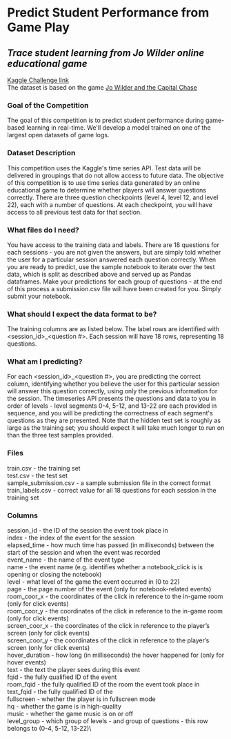 # Predict Student Performance from Game Play
## *Trace student learning from Jo Wilder online educational game*
[Kaggle Challenge link](https://www.kaggle.com/competitions/predict-student-performance-from-game-play/overview)\
The dataset is based on the game [Jo Wilder and the Capital Chase](https://pbswisconsineducation.org/jowilder/play-the-game/)
### Goal of the Competition
The goal of this competition is to predict student performance during game-based learning in real-time. We'll develop a model trained on one of the largest open datasets of game logs.
### Dataset Description
This competition uses the Kaggle's time series API. Test data will be delivered in groupings that do not allow access to future data. The objective of this competition is to use time series data generated by an online educational game to determine whether players will answer questions correctly. There are three question checkpoints (level 4, level 12, and level 22), each with a number of questions. At each checkpoint, you will have access to all previous test data for that section.
### What files do I need?
You have access to the training data and labels. There are 18 questions for each sessions - you are not given the answers, but are simply told whether the user for a particular session answered each question correctly.
When you are ready to predict, use the sample notebook to iterate over the test data, which is split as described above and served up as Pandas dataframes. Make your predictions for each group of questions - at the end of this process a submission.csv file will have been created for you. Simply submit your notebook.
### What should I expect the data format to be?
The training columns are as listed below. The label rows are identified with <session_id>_<question #>. Each session will have 18 rows, representing 18 questions.
### What am I predicting?
For each <session_id>_<question #>, you are predicting the correct column, identifying whether you believe the user for this particular session will answer this question correctly, using only the previous information for the session.
The timeseries API presents the questions and data to you in order of levels - level segments 0-4, 5-12, and 13-22 are each provided in sequence, and you will be predicting the correctness of each segment's questions as they are presented.
Note that the hidden test set is roughly as large as the training set; you should expect it will take much longer to run on than the three test samples provided.
### Files
train.csv - the training set\
test.csv - the test set\
sample_submission.csv - a sample submission file in the correct format\
train_labels.csv - correct value for all 18 questions for each session in the training set
### Columns
session_id - the ID of the session the event took place in\
index - the index of the event for the session\
elapsed_time - how much time has passed (in milliseconds) between the start of the session and when the event was recorded\
event_name - the name of the event type\
name - the event name (e.g. identifies whether a notebook_click is is opening or closing the notebook)\
level - what level of the game the event occurred in (0 to 22)\
page - the page number of the event (only for notebook-related events)\
room_coor_x - the coordinates of the click in reference to the in-game room (only for click events)\
room_coor_y - the coordinates of the click in reference to the in-game room (only for click events)\
screen_coor_x - the coordinates of the click in reference to the player’s screen (only for click events)\
screen_coor_y - the coordinates of the click in reference to the player’s screen (only for click events)\
hover_duration - how long (in milliseconds) the hover happened for (only for hover events)\
text - the text the player sees during this event\
fqid - the fully qualified ID of the event\
room_fqid - the fully qualified ID of the room the event took place in\
text_fqid - the fully qualified ID of the\
fullscreen - whether the player is in fullscreen mode\
hq - whether the game is in high-quality\
music - whether the game music is on or off\
level_group - which group of levels - and group of questions - this row belongs to (0-4, 5-12, 13-22)\


